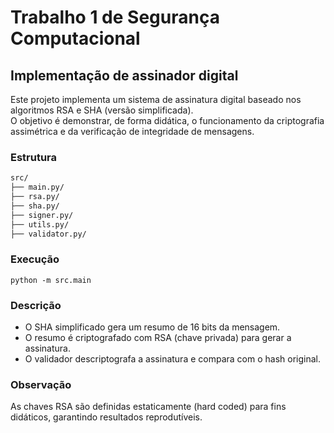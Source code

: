 # Trabalho 1 de Segurança Computacional

## Implementação de assinador digital
Este projeto implementa um sistema de assinatura digital baseado nos algoritmos RSA e SHA (versão simplificada). \
O objetivo é demonstrar, de forma didática, o funcionamento da criptografia assimétrica e da verificação de integridade de mensagens.

### Estrutura 
```bash
src/
├── main.py/
├── rsa.py/
├── sha.py/
├── signer.py/
├── utils.py/
├── validator.py/
```
### Execução
```python -m src.main```

### Descrição
+ O SHA simplificado gera um resumo de 16 bits da mensagem.
+ O resumo é criptografado com RSA (chave privada) para gerar a assinatura.
+ O validador descriptografa a assinatura e compara com o hash original.

### Observação

As chaves RSA são definidas estaticamente (hard coded) para fins didáticos, garantindo resultados reprodutíveis. 
